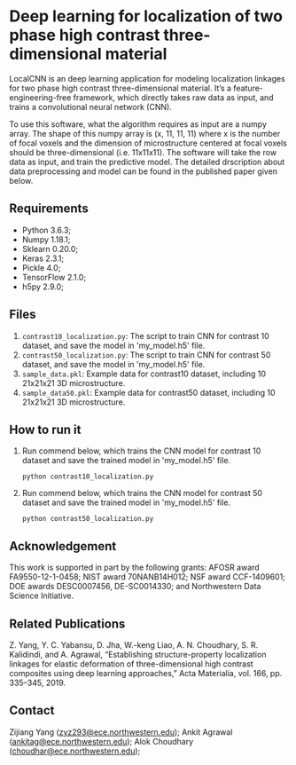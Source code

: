 # Deep learning for localization of two phase high contrast three-dimensional material 
LocalCNN is an deep learning application for modeling localization linkages for two phase high contrast three-dimensional material. It’s a feature-engineering-free framework, which directly takes raw data as input, and trains a convolutional neural network (CNN). 

To use this software, what the algorithm requires as input are a numpy array. The shape of this numpy array is (x, 11, 11, 11) where x is the number of focal voxels and the dimension of microstructure centered at focal voxels should be three-dimensional (i.e. 11x11x11). The software will take the row data as input, and train the predictive model. The detailed drscription about data preprocessing and model can be found in the published paper given below.

## Requirements ##
* Python 3.6.3;
* Numpy 1.18.1;
* Sklearn 0.20.0;
* Keras 2.3.1;
* Pickle 4.0;
* TensorFlow 2.1.0;
* h5py 2.9.0;

## Files ##
1. `contrast10_localization.py`: The script to train CNN for contrast 10 dataset, and save the model in 'my_model.h5' file.
2. `contrast50_localization.py`: The script to train CNN for contrast 50 dataset, and save the model in 'my_model.h5' file.
3. `sample_data.pkl`: Example data for contrast10 dataset, including 10 21x21x21 3D microstructure.
4. `sample_data50.pkl`: Example data for contrast50 dataset, including 10 21x21x21 3D microstructure.

## How to run it
1. Run commend below, which trains the CNN model for contrast 10 dataset and save the trained model in 'my_model.h5' file.
 	```
	python contrast10_localization.py
	```
2. Run commend below, which trains the CNN model for contrast 50 dataset and save the trained model in 'my_model.h5' file.
 	```
	python contrast50_localization.py
	```

## Acknowledgement
This work is supported in part by the following grants: AFOSR award FA9550-12-1-0458; NIST award 70NANB14H012; NSF award CCF-1409601; DOE awards DESC0007456, DE-SC0014330; and Northwestern Data Science Initiative.

## Related Publications ##
Z. Yang, Y. C. Yabansu, D. Jha, W.-keng Liao, A. N. Choudhary, S. R. Kalidindi, and A. Agrawal, “Establishing structure-property localization linkages for elastic deformation of three-dimensional high contrast composites using deep learning approaches,” Acta Materialia, vol. 166, pp. 335–345, 2019.

## Contact
Zijiang Yang (zyz293@ece.northwestern.edu);
Ankit Agrawal (ankitag@ece.northwestern.edu);
Alok Choudhary (choudhar@ece.northwestern.edu);
